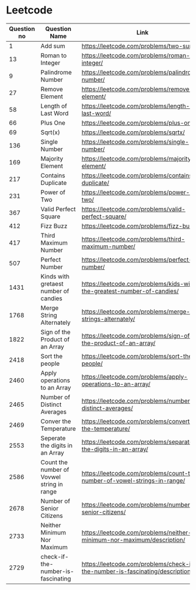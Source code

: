 # Leetcode
| Question no  | Question Name | Link |
| ------------- | ------------- | ------------- |
|  1  | Add sum | https://leetcode.com/problems/two-sum/ |
|  13 | Roman to Integer | https://leetcode.com/problems/roman-to-integer/ |
| 9 | Palindrome Number | https://leetcode.com/problems/palindrome-number/ |
| 27 | Remove Element | https://leetcode.com/problems/remove-element/ |
| 58 | Length of Last Word | https://leetcode.com/problems/length-of-last-word/ |
| 66 | Plus One | https://leetcode.com/problems/plus-one/ |
| 69 | Sqrt(x) | https://leetcode.com/problems/sqrtx/ |
| 136 | Single Number | https://leetcode.com/problems/single-number/ |
| 169 | Majority Element | https://leetcode.com/problems/majority-element/ |
| 217 | Contains Duplicate | https://leetcode.com/problems/contains-duplicate/ |
| 231 | Power of Two | https://leetcode.com/problems/power-of-two/ |
| 367 | Valid Perfect Square | https://leetcode.com/problems/valid-perfect-square/ |
| 412 | Fizz Buzz | https://leetcode.com/problems/fizz-buzz/ |
| 417 | Third Maximum Number | https://leetcode.com/problems/third-maximum-number/ |
| 507 | Perfect Number | https://leetcode.com/problems/perfect-number/ |
| 1431 |Kinds with gretaest number of candies | https://leetcode.com/problems/kids-with-the-greatest-number-of-candies/ |
| 1768 | Merge String Alternately | https://leetcode.com/problems/merge-strings-alternately/ |
| 1822 | Sign of the Product of an Array | https://leetcode.com/problems/sign-of-the-product-of-an-array/ |
| 2418 | Sort the people | https://leetcode.com/problems/sort-the-people/ |
| 2460 | Apply operations to an Array | https://leetcode.com/problems/apply-operations-to-an-array/ |
| 2465 | Number of Distinct Averages | https://leetcode.com/problems/number-of-distinct-averages/ |
| 2469 | Conver the Temperature | https://leetcode.com/problems/convert-the-temperature/ |
| 2553 | Seperate the digits in an Array | https://leetcode.com/problems/separate-the-digits-in-an-array/ |
| 2586 |  Count the number of Vovwel string in range | https://leetcode.com/problems/count-the-number-of-vowel-strings-in-range/ |
| 2678 | Number of Senior Citizens | https://leetcode.com/problems/number-of-senior-citizens/ |
| 2733 | Neither Minimum Nor Maximum | https://leetcode.com/problems/neither-minimum-nor-maximum/description/ |
| 2729 | check-if-the-number-is-fascinating | https://leetcode.com/problems/check-if-the-number-is-fascinating/description/ |
